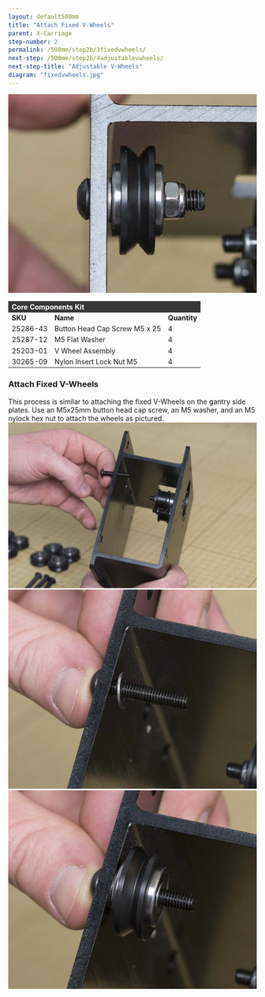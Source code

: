 ```yaml
---
layout: default500mm
title: "Attach Fixed V-Wheels"
parent: X-Carriage
step-number: 2
permalink: /500mm/step2b/3fixedvwheels/
next-step: /500mm/step2b/4adjustablevwheels/
next-step-title: "Adjustable V-Wheels"
diagram: "fixedvwheels.jpg"
---
```

<img src="../../step2/photo/jpfs_DSC2641.jpg">

<table>
  <tr>
    <td style="color:#fff;background: #383838" colspan="3">
      <b>Core Components Kit</b>
    </td>
  </tr>
  <tr>
    <td>
      <b>SKU</b>
    </td>
    <td>
      <b>Name</b>
    </td>
    <td>
      <b>Quantity</b>
    </td>
  </tr>
  <tr>
    <td>
      25286-43
    </td>
    <td>
      Button Head Cap Screw M5 x 25
    </td>
    <td>
      4
    </td>
  </tr>
  <tr>
    <td>
      25287-12
    </td>
    <td>
      M5 Flat Washer
    </td>
    <td>
      4
    </td>
  </tr>
  <tr>
    <td>
      25203-01
    </td>
    <td>
      V Wheel Assembly
    </td>
    <td>
      4
    </td>
  </tr>
  <tr>
    <td>
      30265-09
    </td>
    <td>
      Nylon Insert Lock Nut M5
    </td>
    <td>
      4
    </td>
  </tr>
</table>

<h3>Attach Fixed V-Wheels</h3>
This process is similar to attaching the fixed V-Wheels on the gantry side plates. Use an M5x25mm button head cap screw, an M5 washer, and an M5 nylock hex nut to attach the wheels as pictured.

<img src="../../step2/photo/jpfs_DSC2637.jpg">
<img src="../../step2/photo/jpfs_DSC2638.jpg">
<img src="../../step2/photo/jpfs_DSC2640.jpg">
